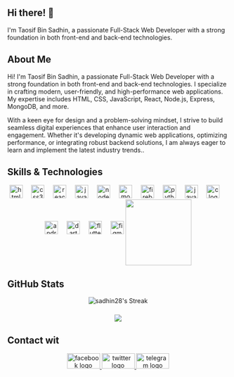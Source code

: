## Hi there! 👋

I'm  Taosif Bin Sadhin, a passionate Full-Stack Web Developer with a strong foundation in both front-end and back-end technologies.

## About Me

Hi! I'm Taosif Bin Sadhin, a passionate Full-Stack Web Developer with a strong foundation in both front-end and back-end technologies. I specialize in crafting modern, user-friendly, and high-performance web applications. My expertise includes HTML, CSS, JavaScript, React, Node.js, Express, MongoDB, and more.

With a keen eye for design and a problem-solving mindset, I strive to build seamless digital experiences that enhance user interaction and engagement. Whether it's developing dynamic web applications, optimizing performance, or integrating robust backend solutions, I am always eager to learn and implement the latest industry trends..

## Skills & Technologies


<div align="center">
  <img src="https://cdn.jsdelivr.net/gh/devicons/devicon/icons/html5/html5-original.svg" height="30" alt="html5 logo"  />
  <img width="12" />
  <img src="https://cdn.jsdelivr.net/gh/devicons/devicon/icons/css3/css3-original.svg" height="30" alt="css3 logo"  />
  <img width="12" />
  <img src="https://cdn.jsdelivr.net/gh/devicons/devicon/icons/react/react-original.svg" height="30" alt="react logo"  />
  <img width="12" />
  <img src="https://cdn.jsdelivr.net/gh/devicons/devicon/icons/javascript/javascript-original.svg" height="30" alt="javascript logo"  />
  <img width="12" />
  <img src="https://cdn.jsdelivr.net/gh/devicons/devicon/icons/nodejs/nodejs-original.svg" height="30" alt="nodejs logo"  />
  <img width="12" />
  <img src="https://cdn.jsdelivr.net/gh/devicons/devicon/icons/mongodb/mongodb-original.svg" height="30" alt="mongodb logo"  />
  <img width="12" />
  <img src="https://cdn.jsdelivr.net/gh/devicons/devicon/icons/firebase/firebase-plain.svg" height="30" alt="firebase logo"  />
  <img width="12" />
  <img src="https://cdn.jsdelivr.net/gh/devicons/devicon/icons/python/python-original.svg" height="30" alt="python logo"  />
  <img width="12" />
  <img src="https://cdn.jsdelivr.net/gh/devicons/devicon/icons/java/java-original.svg" height="30" alt="java logo"  />
  <img width="12" />
  <img src="https://cdn.jsdelivr.net/gh/devicons/devicon/icons/c/c-original.svg" height="30" alt="c logo"  />
  <img width="12" />
  <img src="https://cdn.jsdelivr.net/gh/devicons/devicon/icons/androidstudio/androidstudio-original.svg" height="30" alt="androidstudio logo"  />
  <img width="12" />
  <img src="https://cdn.jsdelivr.net/gh/devicons/devicon/icons/dart/dart-original.svg" height="30" alt="dart logo"  />
  <img width="12" />
  <img src="https://cdn.jsdelivr.net/gh/devicons/devicon/icons/flutter/flutter-original.svg" height="30" alt="flutter logo"  />
  <img width="12" />
  <img src="https://cdn.jsdelivr.net/gh/devicons/devicon/icons/figma/figma-original.svg" height="30" alt="figma logo"  />
<img  align="center" height="150" src="https://www.wingstechsolutions.com/wp-content/uploads/2022/03/full-stack-development.gif"  />
</div>

  ## GitHub Stats 

<div align="center">

![sadhin28's Streak](https://github-readme-streak-stats.herokuapp.com/?user=sadhin28&theme=vue-dark&hide_border=false)


###
[![](https://nirzak-streak-stats.vercel.app/?user=sadhin28)](https://git.io/streak-stats)

</div>

  ## Contact wit

<div align="center">
  <a href="https://www.facebook.com/taosifsadhin/" target="_blank">
    <img src="https://raw.githubusercontent.com/maurodesouza/profile-readme-generator/master/src/assets/icons/social/facebook/default.svg" width="75" height="35" alt="facebook logo"  />
  </a>
  <a href="https://x.com/sadhincse" target="_blank">
    <img src="https://raw.githubusercontent.com/maurodesouza/profile-readme-generator/master/src/assets/icons/social/twitter/default.svg" width="75" height="35" alt="twitter logo"  />
  </a>
  <a href="@taosifbinsadhin" target="_blank">
    <img src="https://raw.githubusercontent.com/maurodesouza/profile-readme-generator/master/src/assets/icons/social/telegram/default.svg" width="75" height="35" alt="telegram logo"  />
  </a>
</div>
